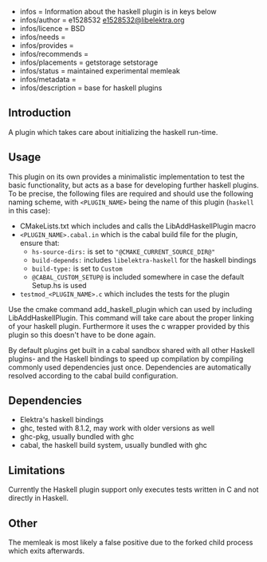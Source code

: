- infos = Information about the haskell plugin is in keys below
- infos/author = e1528532 <e1528532@libelektra.org>
- infos/licence = BSD
- infos/needs = 
- infos/provides = 
- infos/recommends =
- infos/placements = getstorage setstorage
- infos/status = maintained experimental memleak
- infos/metadata =
- infos/description = base for haskell plugins

## Introduction

A plugin which takes care about initializing the haskell run-time. 

## Usage

This plugin on its own provides a minimalistic implementation to test
the basic functionality, but acts as a base for developing further haskell plugins.
To be precise, the following files are required and should use the following 
naming scheme, with `<PLUGIN_NAME>` being the name of this plugin (`haskell` in this case):

- CMakeLists.txt which includes and calls the LibAddHaskellPlugin macro
- `<PLUGIN_NAME>.cabal.in` which is the cabal build file for the plugin, ensure that:
  - `hs-source-dirs:` is set to `"@CMAKE_CURRENT_SOURCE_DIR@"`
  - `build-depends:` includes `libelektra-haskell` for the haskell bindings
  - `build-type:` is set to `Custom`
  - `@CABAL_CUSTOM_SETUP@` is included somewhere in case the default Setup.hs is
    used
- `testmod_<PLUGIN_NAME>.c` which includes the tests for the plugin

Use the cmake command add_haskell_plugin which can used by including LibAddHaskellPlugin.
This command will take care about the proper linking of your haskell plugin. Furthermore it 
uses the c wrapper provided by this plugin so this doesn't have to be done again.

By default plugins get built in a cabal sandbox shared with all other Haskell plugins-
and the Haskell bindings to speed up compilation by compiling commonly used dependencies 
just once. Dependencies are automatically resolved according to the cabal build 
configuration.

## Dependencies

- Elektra's haskell bindings
- ghc, tested with 8.1.2, may work with older versions as well
- ghc-pkg, usually bundled with ghc
- cabal, the haskell build system, usually bundled with ghc

## Limitations

Currently the Haskell plugin support only executes tests written in C and not directly in Haskell.

## Other

The memleak is most likely a false positive due to the forked child process which exits afterwards.
